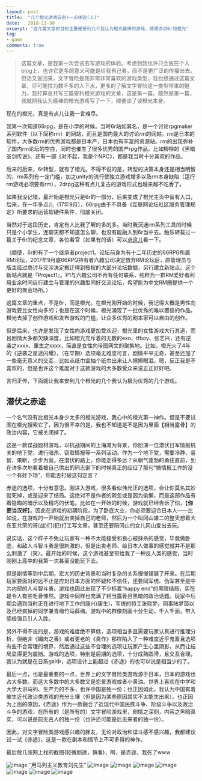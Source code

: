 ```yaml
---
layout: post
title:  "几个橙光游戏安利+一点体验(上)"
date:   2018-11-30
excerpt: "这几篇文章的目的主要是安利几个我认为橙光最棒的游戏，顺便讲讲6r和橙光"
tag:
- game
comments: true
---
```


> 这篇文章，是我第一次尝试去写游戏的体验。考虑到我也许只会放在个人blog上，也许它更多的意义可能是给我自己看，而不是更广泛的传播出去。但话又说回来，文字冒险是我非常非常喜欢的游戏类型，我也想通过这篇文章，尽可能拉为数不多的人下水，更多的了解文字冒险这一类型带来的魅力。我打算总共写三篇安利橙光游戏的文章，这是第一篇。既然是第一篇，我就把我认为最棒的橙光游戏写了一下，顺便谈了谈橙光本身。

现在的橙光，真是有点儿让我一言难尽。

我第一次知道66rpg，是在小学的时候。当时6r站如其名，是一个讨论rpgmaker系列软件（以下简称rm）的网站，而且是国内最大的讨论rm的网站。rm是日本的软件，大多数rm的优秀游戏都是日本产，日本也有丰富的资源站。rm的出现弥补了国内rm论坛的空白，同时也催生了很多优秀的国产rpg作品。比如柳柳的《黑暗圣剑传说》、还有一部《对不起，我是个NPC》，都是我当时十分喜欢的作品。

后来的后来，6r转型，就有了橙光。不得不说的是，转型的决策本身还是相当明智的，rm系列有一定门槛，加之unity的流行使独立游戏增多以及rm本身缺陷（运行rm游戏必须要有rm），2drpg这种有点儿复古的游戏形式也越来越不吃香了。

如果我没记错，最开始是橙光只是6r的一部分，后来变成了橙光主页中留有入口，后来，在一年多点儿（17年9月），66rpg由于不具备《互联网论坛社区服务管理规定》所要求的运营软硬件条件，彻底关闭。

当然对于这段历史，肯定有人比我了解的多的多。当时我沉迷rm系列工具的时候只是个小学生，连聊天都不知道怎么聊，也没有能融入到6r当中去。触乐转载过一篇关于6r的纪念文章，各位看官（如果有的话）可以[点这儿](http://www.chuapp.com/article/284135.html)看一下。

（顺便，6r的有了一个继承者project1。论坛前身为有十二年历史的66RPG所属RM论坛，2017年9月底66RPG持有者六趣公司决定放弃RM论坛后，原管理员与版主经过商讨与交涉决定搬迁得到授权的大部分论坛数据，另行建立新站点。这个新站点就是『Project1』。P1与六趣公司不再有任何联系，纯粹为一群RM爱好者利用业余时间自行建立与管理的兴趣型同好交流论坛，希望能为中文RM圈提供一个更好的聚会场所。）

这篇文章的重点，不是6r，而是橙光。在橙光刚开始的时候，我记得大概是男性向游戏要比女性向多的；也是在这个时候，橙光涌现了一批优秀的难以置信的作品。橙光去掉了创作游戏和发布游戏的门槛，让众多优秀的剧本家可以自由的创作。

但是后来，也许是发现了女性向游戏更加受欢迎，橙光里的女性游戏大行其道，而且剧情大多都欠缺深度，比如橙光充斥着的无数的exo、tfboy、张艺兴，还有逆袭之xxxx、重生之xxxx，简直是女性向带图网文的聚集地。比如，橙光火了4年的《逆袭之星途闪耀》，（在早期）选项毫无难度可言，剧情平平无奇，甚至还加了一些毫无意义的交互，比如点纸巾盒抽个纸巾出来让人擦擦眼泪。嗯，反正我是不喜欢的，但是也许这个难度对于这款游戏的大多数受众来说正正好好吧。

言归正传，下面就让我来安利几个橙光的几个我认为极为优秀的几个游戏。

## 潜伏之赤途

一个名气没有比橙光本身少太多的橙光游戏，我心中的橙光第一神作。但是不要试图在橙光搜索它了，因为很不幸的是，我也不知道是不是因为里面【相当露骨】的政治内容，它被关闭掉了。

这是一款谍战题材游戏，以抗战期间的上海滩为背景，你扮演一位潜伏日军情报机关的地下党，进行暗杀、窃取情报等一系列活动。作为一个地下党，需要冷静、睿智、果断，步步为营。在潜伏的路上，你能走得多远？从朝气蓬勃的勇往直前，到在许多次地看着被自己供出的同志倒下的时候真正的应征了那句“搞情报工作的没一个有好下场”，你能否打破这句定言？

赤途的选项，十分有意思。刚进入游戏，很多看似伟光正的选项，会让你莫名其妙就死掉，或是迎来了结局。这绝对不是作者的疏忽或是因为偷懒，而是这部作品有着隐晦的暗示以及精巧的伏笔。比如在一开始的时候，游戏就已经告诉了你，【**你要当汉奸**】。因此在游戏的初期阶段，为了卧底大业，你必须要迎合日本人——比如说，在游戏的一开始就出卖掉自己的老师，然后为一个叫冈山雄二的整天想着大东亚共荣的哥(战)们(犯)打工写文章，甚至还要陪冈山的女儿冈山爱出去玩。

说实话，这个样子不免让玩家有一种不太能接受和良心被抹杀的感觉，毕竟做卧底，和敌人斗智斗勇是很刺激的，但是出卖老师、给日本人做事的感觉就并不是那么刺激了（笑）。最开始的时候，这个游戏甚至带给我了一种反人类的感觉，当时刚刚上高中的我第一次甚至没能玩下去。

但是剧情等到中后期，宏大的历史背景和当时复杂的关系慢慢铺展了开来。在后期玩家要面对的远不止是应对日本方面的怀疑和不信任，还要同军统、伪军甚至是中共内部的人斗智斗勇。游戏也因此出现了不少标着“happy end”的黑暗结局，实在是令人有些毛骨悚然。游戏中同样也充满了相当露骨且黑暗的政治话题。玩家中后期会遇到当时正在进行地下工作的康兴(康生)，军统的特工张晓梦，同事陆梦茵以及已经疯掉的同学兼青梅竹马薛梅。游戏中的群像刻画十分生动，千人千面，带入感极强且引人入胜。

另外不得不说的是，游戏的难度绝不算低，选项相当多且需要玩家认真进行推理分析，但绝非《媚肉之香》或者更老的《臭作》那样陷入了一种难度近乎鬼畜且选项有些不合常理的境界，然后通过这些不合理的选项让玩家产生心里阴影，从而让结局显得更为震撼。游戏的选项，特别是后期的选项，十分成熟圆滑，且交互合理，我认为就是在日系gal中，选项设计上能超过《赤途》的也可以说是相当少的了。

最后一点，也是最重要的一点，世界上的文字冒险类游戏源于日本，日本的游戏也占大多数。而这大多数中的大多数又是恋爱游戏或者小黄油。世界上喜欢在中学和大学大讲马列、生产力的不多，也许中国是独一份；也正因如此，我认为中国有着催生近代政治类游戏的充分土壤（但是因为某些原因其实不太能生出来）。也正因为上面的原因，《赤途》作为一款融合了近现代中国民族斗争、阶级斗争以及政治斗争的游戏，在所有的（是所有的）文字冒险游戏里，剧情之深刻，内容之黑暗真实，可以说是前无古人的独一份（也许还可能是后无来者的独一份）。

因此，对文字冒险类游戏感兴趣的胖友，无论对政治和谍斗感不感兴趣，我都建议试一试《赤途》，这是一款在剧本和情节上不可多得的神作。

最后放几张网上找的截图(轻微剧透，慎看)，啊，是赤途，我死了www


![image](https://img3.doubanio.com/view/group_topic/l/public/p20028272.webp)
“用马列主义教育刘先生”
![image](https://imgsa.baidu.com/forum/w%3D580/sign=33920eb33ed12f2ece05ae687fc3d5ff/25a4fd44ebf81a4c197183addf2a6059242da6ae.jpg)
![image](https://img3.doubanio.com/view/thing_review/l/public/p29935.webp)
![image](https://img1.doubanio.com/view/thing_review/l/public/p29937.webp)
![image](https://img1.doubanio.com/view/thing_review/l/public/p29938.webp)
![image](https://img3.doubanio.com/view/thing_review/l/public/p29942.webp)
![image](https://img3.doubanio.com/view/thing_review/l/public/p29935.webp)
![image](https://imgsa.baidu.com/forum/w%3D580/sign=b3e82493973df8dca63d8f99fd1172bf/ce86eaef76c6a7ef0d3c8242f5faaf51f2de66d7.jpg)
